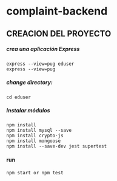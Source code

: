 # complaint-backend

## CREACION DEL PROYECTO

##### crea una aplicación Express
	express --view=pug eduser
	express --view=pug 

##### change directory:
	cd eduser

##### Instalar módulos
	npm install 
	npm install mysql --save
	npm install crypto-js
	npm install mongoose
	npm install --save-dev jest supertest

#### run 
	npm start or npm test
